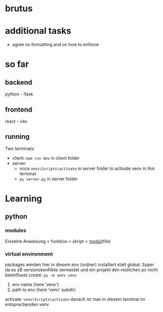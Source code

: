 # brutus

# additional tasks
- agree on formatting and on how to enforce

# so far

## backend
python - flask

## frontend
react - vite

## running
Two terminals:
- client: `npm run dev` in client folder
- server: 
  - once `venv\Scripts\activate` in server folder to activate venv in this terminal
  - `py server.py` in server folder

# Learning

## python

### modules

Einzelne Anweisung < funktion < skript < [modul](https://docs.python.org/3/tutorial/modules.html)(file)

### virtual environment
packages werden hier in diesem env (ordner) installiert statt global. Super da es zB versionskonflikte vermeidet und ein projekt den restlichen pc nicht beeinflusst 
create: ``py -m venv venv``
1. env name (here 'venv')
2. path to env (here 'venv' subdir)

activate: ``venv\Scripts\activate``
danach ist man in diesem terminal im entsprechenden venv



